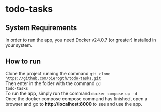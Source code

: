 # todo-tasks

## System Requirements

In order to run the app, you need Docker v24.0.7 (or greater) installed in your system. 

## How to run
Clone the project running the command <code>git clone https://github.com/pierogth/todo-tasks.git</code><br />
Then enter in the folder with the command <code>cd todo-tasks</code><br />
To run the app, simply run the command <code>docker compose up -d</code><br />
Once the docker compose compose command has finished, open a browser and go to <b> http://localhost:8000 </b> to see and use the app.
